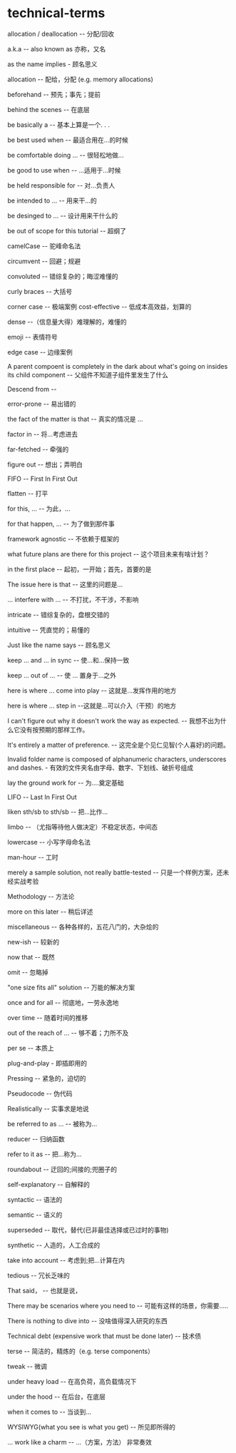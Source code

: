 # technical-terms

allocation / deallocation -- 分配/回收

a.k.a -- also known as 亦称，又名

as the name implies - 顾名思义

allocation -- 配给，分配 (e.g. memory allocations)

beforehand -- 预先；事先；提前

behind the scenes -- 在底层

be basically a -- 基本上算是一个. . .

be best used when -- 最适合用在...的时候

be comfortable doing ... -- 很轻松地做...

be good to use when -- ...适用于...时候

be held responsible for -- 对...负责人

be intended to ... -- 用来干...的

be desinged to ... -- 设计用来干什么的

be out of scope for this tutorial -- 超纲了

camelCase -- 驼峰命名法

circumvent -- 回避；规避

convoluted -- 错综复杂的；晦涩难懂的

curly braces -- 大括号

corner case -- 极端案例
cost-effective -- 低成本高效益，划算的

dense --（信息量大得）难理解的，难懂的

emoji -- 表情符号

edge case -- 边缘案例

A parent compoent is completely in the dark about what's going on insides its child component -- 父组件不知道子组件里发生了什么

Descend from --

error-prone -- 易出错的

the fact of the matter is that -- 真实的情况是 ...

factor in -- 将…考虑进去

far-fetched -- 牵强的

figure out -- 想出；弄明白

FIFO -- First In First Out

flatten -- 打平

for this, ... -- 为此，...

for that happen, ... -- 为了做到那件事

framework agnostic -- 不依赖于框架的

what future plans are there for this project -- 这个项目未来有啥计划？

in the first place -- 起初，一开始；首先，首要的是

The issue here is that -- 这里的问题是...

... interfere with ... -- 不打扰，不干涉，不影响

intricate -- 错综复杂的，盘根交错的

intuitive -- 凭直觉的；易懂的

Just like the name says -- 顾名思义

keep ... and ... in sync -- 使...和...保持一致

keep ... out of ... -- 使 … 置身于…之外

here is where ... come into play -- 这就是...发挥作用的地方

here is where ... step in --这就是...可以介入（干预）的地方

I can't figure out why it doesn't work the way as expected. -- 我想不出为什么它没有按预期的那样工作。

It's entirely a matter of preference. -- 这完全是个见仁见智(个人喜好)的问题。

Invalid folder name is composed of alphanumeric characters, underscores and dashes. - 有效的文件夹名由字母、数字、下划线、破折号组成

lay the ground work for -- 为....奠定基础

LIFO -- Last In First Out

liken sth/sb to sth/sb -- 把...比作...

limbo -- （尤指等待他人做决定）不稳定状态，中间态

lowercase -- 小写字母命名法

man-hour -- 工时

merely a sample solution, not really battle-tested -- 只是一个样例方案，还未经实战考验

Methodology -- 方法论

more on this later -- 稍后详述

miscellaneous -- 各种各样的，五花八门的，大杂烩的

new-ish -- 较新的

now that -- 既然

omit -- 忽略掉

"one size fits all" solution -- 万能的解决方案

once and for all -- 彻底地，一劳永逸地

over time -- 随着时间的推移

out of the reach of ... -- 够不着；力所不及

per se -- 本质上

plug-and-play - 即插即用的

Pressing -- 紧急的，迫切的

Pseudocode -- 伪代码

Realistically -- 实事求是地说

be referred to as ... -- 被称为...

reducer -- 归纳函数

refer to it as -- 把...称为...

roundabout -- 迂回的;间接的;兜圈子的

self-explanatory -- 自解释的

syntactic -- 语法的

semantic -- 语义的

superseded -- 取代，替代(已非最佳选择或已过时的事物)

synthetic -- 人造的，人工合成的

take into account -- 考虑到;把…计算在内

tedious -- 冗长乏味的

That said， -- 也就是说，

There may be scenarios where you need to -- 可能有这样的场景，你需要.....

There is nothing to dive into -- 没啥值得深入研究的东西

Technical debt (expensive work that must be done later) -- 技术债

terse -- 简洁的，精炼的（e.g. terse components）

tweak -- 微调

under heavy load -- 在高负荷，高负载情况下

under the hood -- 在后台，在底层

when it comes to -- 当谈到...

WYSIWYG(what you see is what you get) -- 所见即所得的

... work like a charm -- ...（方案，方法） 非常奏效
